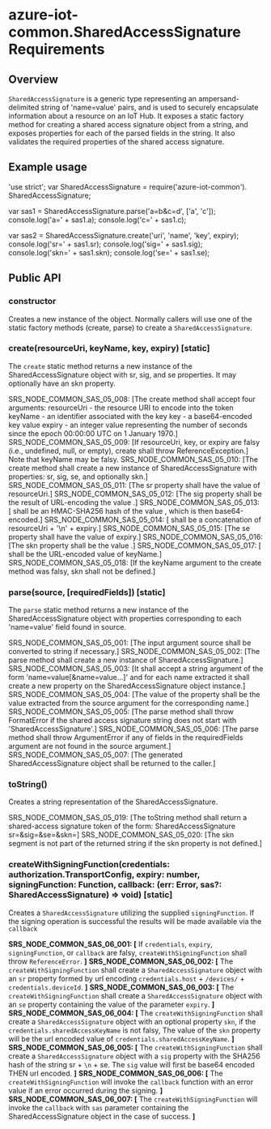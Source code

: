# azure-iot-common.SharedAccessSignature Requirements

## Overview
`SharedAccessSignature` is a generic type representing an ampersand-delimited string of 'name=value' pairs, and is used to securely encapsulate information about a resource on an IoT Hub.
It exposes a static factory method for creating a shared access signature object from a string, and exposes properties for each of the parsed fields in the string.
It also validates the required properties of the shared access signature.

## Example usage

'use strict';
var SharedAccessSignature = require('azure-iot-common'). SharedAccessSignature;

var sas1 = SharedAccessSignature.parse('a=b&c=d', ['a', 'c']);
console.log('a=' + sas1.a);
console.log('c=' + sas1.c);

var sas2 = SharedAccessSignature.create('uri', 'name', 'key', expiry);
console.log('sr=' + sas1.sr);
console.log('sig=' + sas1.sig);
console.log('skn=' + sas1.skn);
console.log('se=' + sas1.se);

## Public API

### constructor
Creates a new instance of the object.  Normally callers will use one of the static factory methods (create, parse) to create a `SharedAccessSignature`.

### create(resourceUri, keyName, key, expiry) [static]
The `create` static method returns a new instance of the SharedAccessSignature object with sr, sig, and se properties.  It may optionally have an skn property.

SRS_NODE_COMMON_SAS_05_008: [The create method shall accept four arguments:
resourceUri - the resource URI to encode into the token
keyName - an identifier associated with the key
key - a base64-encoded key value
expiry - an integer value representing the number of seconds since the epoch 00:00:00 UTC on 1 January 1970.]
SRS_NODE_COMMON_SAS_05_009: [If resourceUri, key, or expiry are falsy (i.e., undefined, null, or empty), create shall throw ReferenceException.]  Note that keyName may be falsy.
SRS_NODE_COMMON_SAS_05_010: [The create method shall create a new instance of SharedAccessSignature with properties: sr, sig, se, and optionally skn.]
SRS_NODE_COMMON_SAS_05_011: [The sr property shall have the value of resourceUri.]
SRS_NODE_COMMON_SAS_05_012: [The sig property shall be the result of URL-encoding the value <signature>.]
SRS_NODE_COMMON_SAS_05_013: [<signature> shall be an HMAC-SHA256 hash of the value <stringToSign>, which is then base64-encoded.]
SRS_NODE_COMMON_SAS_05_014: [<stringToSign> shall be a concatenation of resourceUri + '\n' + expiry.]
SRS_NODE_COMMON_SAS_05_015: [The se property shall have the value of expiry.]
SRS_NODE_COMMON_SAS_05_016: [The skn property shall be the value <urlEncodedKeyName>.]
SRS_NODE_COMMON_SAS_05_017: [<urlEncodedKeyName> shall be the URL-encoded value of keyName.]
SRS_NODE_COMMON_SAS_05_018: [If the keyName argument to the create method was falsy, skn shall not be defined.]

### parse(source, [requiredFields]) [static]
The `parse` static method returns a new instance of the SharedAccessSignature object with properties corresponding to each 'name=value' field found in source.

SRS_NODE_COMMON_SAS_05_001: [The input argument source shall be converted to string if necessary.]
SRS_NODE_COMMON_SAS_05_002: [The parse method shall create a new instance of SharedAccessSignature.]
SRS_NODE_COMMON_SAS_05_003: [It shall accept a string argument of the form 'name=value[&name=value…]' and for each name extracted it shall create a new property on the SharedAccessSignature object instance.]
SRS_NODE_COMMON_SAS_05_004: [The value of the property shall be the value extracted from the source argument for the corresponding name.]
SRS_NODE_COMMON_SAS_05_005: [The parse method shall throw FormatError if the shared access signature string does not start with 'SharedAccessSignature<space>'.]
SRS_NODE_COMMON_SAS_05_006: [The parse method shall throw ArgumentError if any of fields in the requiredFields argument are not found in the source argument.]
SRS_NODE_COMMON_SAS_05_007: [The generated SharedAccessSignature object shall be returned to the caller.]

### toString()
Creates a string representation of the SharedAccessSignature.

SRS_NODE_COMMON_SAS_05_019: [The toString method shall return a shared-access signature token of the form: SharedAccessSignature sr=<resourceUri>&sig=<urlEncodedSignature>&se=<expiry>&skn=<urlEncodedKeyName>]
SRS_NODE_COMMON_SAS_05_020: [The skn segment is not part of the returned string if the skn property is not defined.]

### createWithSigningFunction(credentials: authorization.TransportConfig, expiry: number, signingFunction: Function, callback: (err: Error, sas?: SharedAccessSignature) => void) [static]
Creates a `SharedAccessSignature` utilizing the supplied `signingFunction`.  If the signing operation is successful the results will be made available via the `callback`

**SRS_NODE_COMMON_SAS_06_001: [** If `credentials`, `expiry`, `signingFunction`, or `callback` are falsy, `createWithSigningFunction` shall throw `ReferenceError`. **]**
**SRS_NODE_COMMON_SAS_06_002: [** The `createWithSigningFunction` shall create a `SharedAccessSignature` object with an `sr` property formed by url encoding `credentials.host` + `/devices/` + `credentials.deviceId`. **]**
**SRS_NODE_COMMON_SAS_06_003: [** The `createWithSigningFunction` shall create a `SharedAccessSignature` object with an `se` property containing the value of the parameter `expiry`. **]**
**SRS_NODE_COMMON_SAS_06_004: [** The `createWithSigningFunction` shall create a `SharedAccessSignature` object with an optional property `skn`, if the `credentials.sharedAccessKeyName` is not falsy,  The value of the `skn` property will be the url encoded value of `credentials.sharedAccessKeyName`. **]**
**SRS_NODE_COMMON_SAS_06_005: [** The `createWithSigningFunction` shall create a `SharedAccessSignature` object with a `sig` property with the SHA256 hash of the string sr + `\n` + se.  The `sig` value will first be base64 encoded THEN url encoded. **]**
**SRS_NODE_COMMON_SAS_06_006: [** The `createWithSigningFunction` will invoke the `callback` function with an error value if an error occurred during the signing. **]**
**SRS_NODE_COMMON_SAS_06_007: [** The `createWithSigningFunction` will invoke the `callback` with `sas` parameter containing the SharedAccessSignature object in the case of success. **]**

